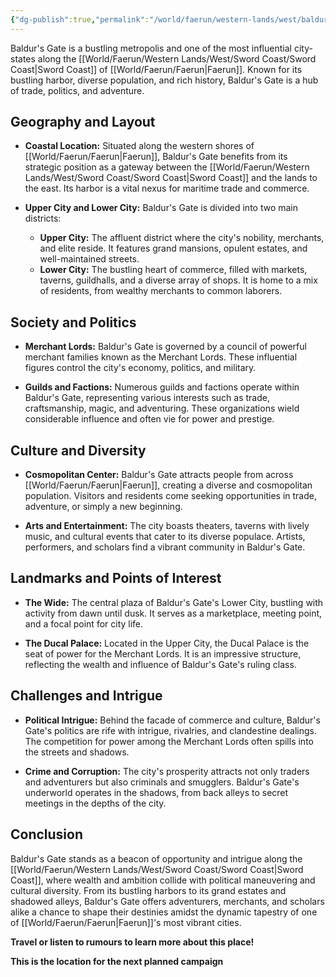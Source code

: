 ```yaml
---
{"dg-publish":true,"permalink":"/world/faerun/western-lands/west/baldur-s-gate/"}
---
```


Baldur's Gate is a bustling metropolis and one of the most influential city-states along the [[World/Faerun/Western Lands/West/Sword Coast/Sword Coast\|Sword Coast]] of [[World/Faerun/Faerun\|Faerun]]. Known for its bustling harbor, diverse population, and rich history, Baldur's Gate is a hub of trade, politics, and adventure.

## Geography and Layout

- **Coastal Location:** Situated along the western shores of [[World/Faerun/Faerun\|Faerun]], Baldur's Gate benefits from its strategic position as a gateway between the [[World/Faerun/Western Lands/West/Sword Coast/Sword Coast\|Sword Coast]] and the lands to the east. Its harbor is a vital nexus for maritime trade and commerce.
  
- **Upper City and Lower City:** Baldur's Gate is divided into two main districts:
  - **Upper City:** The affluent district where the city's nobility, merchants, and elite reside. It features grand mansions, opulent estates, and well-maintained streets.
  - **Lower City:** The bustling heart of commerce, filled with markets, taverns, guildhalls, and a diverse array of shops. It is home to a mix of residents, from wealthy merchants to common laborers.

## Society and Politics

- **Merchant Lords:** Baldur's Gate is governed by a council of powerful merchant families known as the Merchant Lords. These influential figures control the city's economy, politics, and military.
  
- **Guilds and Factions:** Numerous guilds and factions operate within Baldur's Gate, representing various interests such as trade, craftsmanship, magic, and adventuring. These organizations wield considerable influence and often vie for power and prestige.

## Culture and Diversity

- **Cosmopolitan Center:** Baldur's Gate attracts people from across [[World/Faerun/Faerun\|Faerun]], creating a diverse and cosmopolitan population. Visitors and residents come seeking opportunities in trade, adventure, or simply a new beginning.
  
- **Arts and Entertainment:** The city boasts theaters, taverns with lively music, and cultural events that cater to its diverse populace. Artists, performers, and scholars find a vibrant community in Baldur's Gate.

## Landmarks and Points of Interest

- **The Wide:** The central plaza of Baldur's Gate's Lower City, bustling with activity from dawn until dusk. It serves as a marketplace, meeting point, and a focal point for city life.
  
- **The Ducal Palace:** Located in the Upper City, the Ducal Palace is the seat of power for the Merchant Lords. It is an impressive structure, reflecting the wealth and influence of Baldur's Gate's ruling class.

## Challenges and Intrigue

- **Political Intrigue:** Behind the facade of commerce and culture, Baldur's Gate's politics are rife with intrigue, rivalries, and clandestine dealings. The competition for power among the Merchant Lords often spills into the streets and shadows.
  
- **Crime and Corruption:** The city's prosperity attracts not only traders and adventurers but also criminals and smugglers. Baldur's Gate's underworld operates in the shadows, from back alleys to secret meetings in the depths of the city.

## Conclusion

Baldur's Gate stands as a beacon of opportunity and intrigue along the [[World/Faerun/Western Lands/West/Sword Coast/Sword Coast\|Sword Coast]], where wealth and ambition collide with political maneuvering and cultural diversity. From its bustling harbors to its grand estates and shadowed alleys, Baldur's Gate offers adventurers, merchants, and scholars alike a chance to shape their destinies amidst the dynamic tapestry of one of [[World/Faerun/Faerun\|Faerun]]'s most vibrant cities.

**Travel or listen to rumours to learn more about this place!**

**This is the location for the next planned campaign**